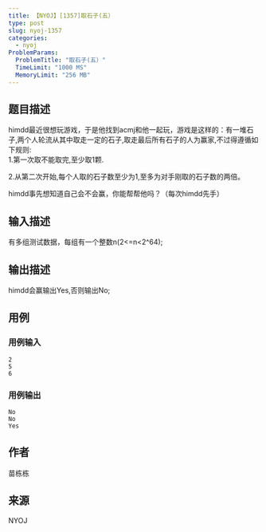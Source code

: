 ```yaml
---
title: 【NYOJ】[1357]取石子(五）
type: post
slug: nyoj-1357
categories:
  - nyoj
ProblemParams:
  ProblemTitle: "取石子(五）"
  TimeLimit: "1000 MS"
  MemoryLimit: "256 MB"
---
```


## 题目描述

himdd最近很想玩游戏，于是他找到acmj和他一起玩，游戏是这样的：有一堆石子,两个人轮流从其中取走一定的石子,取走最后所有石子的人为赢家,不过得遵循如下规则:  
1.第一次取不能取完,至少取1颗.  

2.从第二次开始,每个人取的石子数至少为1,至多为对手刚取的石子数的两倍。

himdd事先想知道自己会不会赢，你能帮帮他吗？（每次himdd先手）

## 输入描述

有多组测试数据，每组有一个整数n(2<=n<2^64);

## 输出描述

himdd会赢输出Yes,否则输出No;

## 用例

### 用例输入

```
2
5
6
```
  

### 用例输出

```
No
No
Yes

```

## 作者

苗栋栋

## 来源

NYOJ
